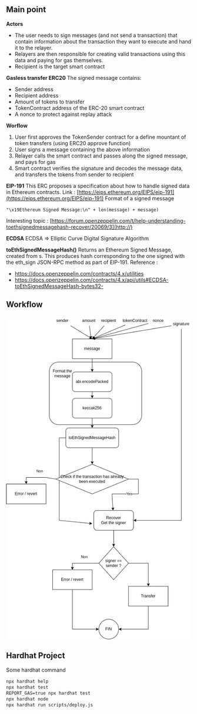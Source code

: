 ## Main point
**Actors**
- The user needs to sign messages (and not send a transaction) that contain information about the transaction they want to execute and hand it to the relayer. 
- Relayers are then responsible for creating valid transactions using this data and paying for gas themselves.
- Recipient is the target smart contract

**Gasless transfer ERC20**
 The signed message contains:
- Sender address
- Recipient address
- Amount of tokens to transfer
- TokenContract address of the ERC-20 smart contract
- A nonce to protect against replay attack

**Worflow**
1. User first approves the TokenSender contract for a define mountant of token transfers (using ERC20 approve function)
2. User signs a message containing the above information
3. Relayer calls the smart contract and passes along the signed message, and pays for gas
4. Smart contract verifies the signature and decodes the message data, and transfers the tokens from sender to recipient

**EIP-191**
This ERC proposes a specification about how to handle signed data in Ethereum contracts.
Link : [https://eips.ethereum.org/EIPS/eip-191](https://eips.ethereum.org/EIPS/eip-191)
Format of a signed message
```
"\x19Ethereum Signed Message:\n" + len(message) + message)
```
Interesting topic : [https://forum.openzeppelin.com/t/help-understanding-toethsignedmessagehash-recover/20069/3](http://)

**ECDSA**
ECDSA => Elliptic Curve Digital Signature Algorithm

**toEthSignedMessageHash()**
Returns an Ethereum Signed Message, created from s. This produces hash corresponding to the one signed with the eth_sign JSON-RPC method as part of EIP-191.
Reference :
* https://docs.openzeppelin.com/contracts/4.x/utilities
* https://docs.openzeppelin.com/contracts/4.x/api/utils#ECDSA-toEthSignedMessageHash-bytes32-

## Workflow
![alt text](./assets/workflow.png)

## Hardhat Project
Some hardhat command
```shell
npx hardhat help
npx hardhat test
REPORT_GAS=true npx hardhat test
npx hardhat node
npx hardhat run scripts/deploy.js
```
